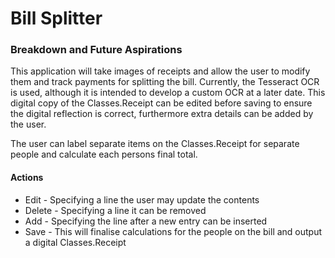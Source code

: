 # Bill Splitter

### Breakdown and Future Aspirations

This application will take images of receipts and allow the user to modify them and track payments for splitting the 
bill. Currently, the Tesseract OCR is used, although it is intended to develop a custom OCR at a later date. This digital copy of the Classes.Receipt can be edited before saving to ensure the digital reflection is correct, furthermore extra details can be added by the user. 

The user can label separate items on the Classes.Receipt for separate people and calculate each persons final total.


#### Actions

* Edit - Specifying a line the user may update the contents
* Delete - Specifying a line it can be removed
* Add - Specifying the line after a new entry can be inserted
* Save - This will finalise calculations for the people on the bill and output a digital Classes.Receipt


